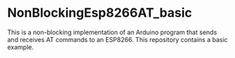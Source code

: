 # NonBlockingEsp8266AT_basic
 This is a non-blocking implementation of an Arduino program that sends and receives AT commands to an ESP8266. This repository contains a basic example.
